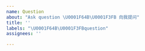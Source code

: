 ```yaml
---
name: Question
about: "Ask question \U0001F64B\U0001F3FB 向我提问"
title: ''
labels: "\U0001F64B\U0001F3FBquestion"
assignees: ''

---
```

